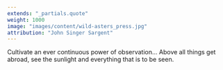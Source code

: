 ```yaml
---
extends: "_partials.quote"
weight: 1000
image: "images/content/wild-asters_press.jpg"
attribution: "John Singer Sargent"
---
```


Cultivate an ever continuous power of observation... Above all things get abroad, see the sunlight and everything that is to be seen.
